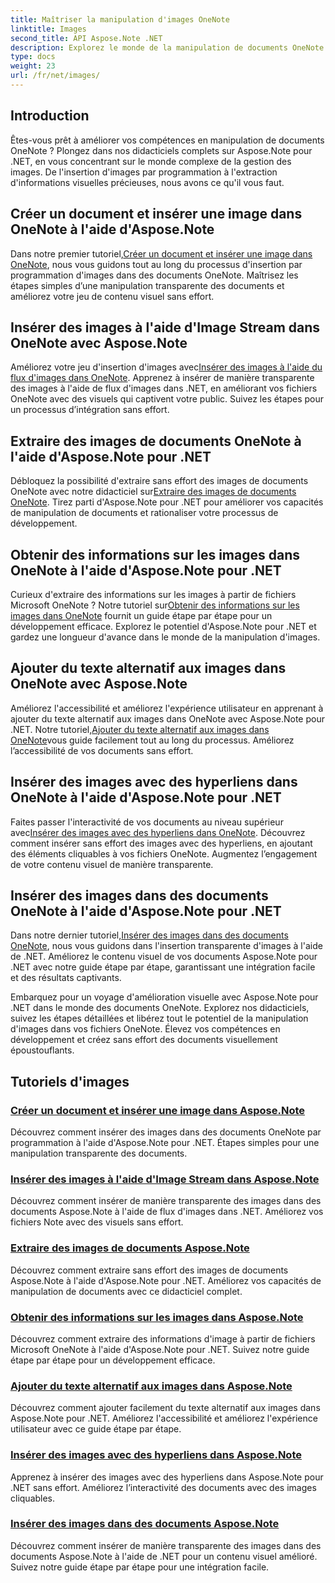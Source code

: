 ```yaml
---
title: Maîtriser la manipulation d'images OneNote
linktitle: Images
second_title: API Aspose.Note .NET
description: Explorez le monde de la manipulation de documents OneNote avec les didacticiels Aspose.Note pour .NET sur la gestion transparente des images. Élevez votre contenu visuel sans effort.
type: docs
weight: 23
url: /fr/net/images/
---
```

## Introduction

Êtes-vous prêt à améliorer vos compétences en manipulation de documents OneNote ? Plongez dans nos didacticiels complets sur Aspose.Note pour .NET, en vous concentrant sur le monde complexe de la gestion des images. De l'insertion d'images par programmation à l'extraction d'informations visuelles précieuses, nous avons ce qu'il vous faut.

## Créer un document et insérer une image dans OneNote à l'aide d'Aspose.Note
 Dans notre premier tutoriel,[Créer un document et insérer une image dans OneNote](./build-doc-insert-image/), nous vous guidons tout au long du processus d'insertion par programmation d'images dans des documents OneNote. Maîtrisez les étapes simples d’une manipulation transparente des documents et améliorez votre jeu de contenu visuel sans effort.

## Insérer des images à l'aide d'Image Stream dans OneNote avec Aspose.Note
 Améliorez votre jeu d'insertion d'images avec[Insérer des images à l'aide du flux d'images dans OneNote](./insert-image-using-image-stream/). Apprenez à insérer de manière transparente des images à l'aide de flux d'images dans .NET, en améliorant vos fichiers OneNote avec des visuels qui captivent votre public. Suivez les étapes pour un processus d’intégration sans effort.

## Extraire des images de documents OneNote à l'aide d'Aspose.Note pour .NET
 Débloquez la possibilité d'extraire sans effort des images de documents OneNote avec notre didacticiel sur[Extraire des images de documents OneNote](./extract-images/). Tirez parti d'Aspose.Note pour .NET pour améliorer vos capacités de manipulation de documents et rationaliser votre processus de développement.

## Obtenir des informations sur les images dans OneNote à l'aide d'Aspose.Note pour .NET
 Curieux d'extraire des informations sur les images à partir de fichiers Microsoft OneNote ? Notre tutoriel sur[Obtenir des informations sur les images dans OneNote](./get-info-of-images/) fournit un guide étape par étape pour un développement efficace. Explorez le potentiel d'Aspose.Note pour .NET et gardez une longueur d'avance dans le monde de la manipulation d'images.

## Ajouter du texte alternatif aux images dans OneNote avec Aspose.Note
 Améliorez l'accessibilité et améliorez l'expérience utilisateur en apprenant à ajouter du texte alternatif aux images dans OneNote avec Aspose.Note pour .NET. Notre tutoriel,[Ajouter du texte alternatif aux images dans OneNote](./image-alternative-text/)vous guide facilement tout au long du processus. Améliorez l’accessibilité de vos documents sans effort.

## Insérer des images avec des hyperliens dans OneNote à l'aide d'Aspose.Note pour .NET
 Faites passer l'interactivité de vos documents au niveau supérieur avec[Insérer des images avec des hyperliens dans OneNote](./insert-image-hyperlink/). Découvrez comment insérer sans effort des images avec des hyperliens, en ajoutant des éléments cliquables à vos fichiers OneNote. Augmentez l’engagement de votre contenu visuel de manière transparente.

## Insérer des images dans des documents OneNote à l'aide d'Aspose.Note pour .NET
 Dans notre dernier tutoriel,[Insérer des images dans des documents OneNote](./insert-images/), nous vous guidons dans l'insertion transparente d'images à l'aide de .NET. Améliorez le contenu visuel de vos documents Aspose.Note pour .NET avec notre guide étape par étape, garantissant une intégration facile et des résultats captivants.

Embarquez pour un voyage d'amélioration visuelle avec Aspose.Note pour .NET dans le monde des documents OneNote. Explorez nos didacticiels, suivez les étapes détaillées et libérez tout le potentiel de la manipulation d'images dans vos fichiers OneNote. Élevez vos compétences en développement et créez sans effort des documents visuellement époustouflants.
## Tutoriels d'images
### [Créer un document et insérer une image dans Aspose.Note](./build-doc-insert-image/)
Découvrez comment insérer des images dans des documents OneNote par programmation à l'aide d'Aspose.Note pour .NET. Étapes simples pour une manipulation transparente des documents.
### [Insérer des images à l'aide d'Image Stream dans Aspose.Note](./insert-image-using-image-stream/)
Découvrez comment insérer de manière transparente des images dans des documents Aspose.Note à l'aide de flux d'images dans .NET. Améliorez vos fichiers Note avec des visuels sans effort.
### [Extraire des images de documents Aspose.Note](./extract-images/)
Découvrez comment extraire sans effort des images de documents Aspose.Note à l'aide d'Aspose.Note pour .NET. Améliorez vos capacités de manipulation de documents avec ce didacticiel complet.
### [Obtenir des informations sur les images dans Aspose.Note](./get-info-of-images/)
Découvrez comment extraire des informations d'image à partir de fichiers Microsoft OneNote à l'aide d'Aspose.Note pour .NET. Suivez notre guide étape par étape pour un développement efficace.
### [Ajouter du texte alternatif aux images dans Aspose.Note](./image-alternative-text/)
Découvrez comment ajouter facilement du texte alternatif aux images dans Aspose.Note pour .NET. Améliorez l'accessibilité et améliorez l'expérience utilisateur avec ce guide étape par étape.
### [Insérer des images avec des hyperliens dans Aspose.Note](./insert-image-hyperlink/)
Apprenez à insérer des images avec des hyperliens dans Aspose.Note pour .NET sans effort. Améliorez l’interactivité des documents avec des images cliquables.
### [Insérer des images dans des documents Aspose.Note](./insert-images/)
Découvrez comment insérer de manière transparente des images dans des documents Aspose.Note à l'aide de .NET pour un contenu visuel amélioré. Suivez notre guide étape par étape pour une intégration facile.